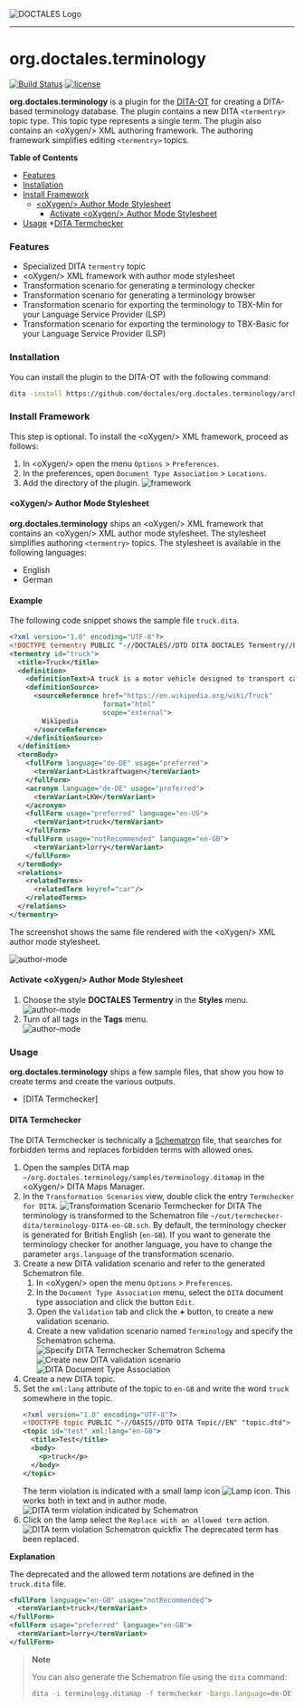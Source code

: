 ![DOCTALES Logo](https://doctales.github.io/images/doctales-logo-without-subtitle.svg)

- - - -

org.doctales.terminology 
========================

[![Build Status](https://travis-ci.org/doctales/org.doctales.terminology.svg?branch=master)](https://travis-ci.org/doctales/org.doctales.terminology)
[![license](https://img.shields.io/badge/license-Apache%202.0-blue.svg)](http://www.apache.org/licenses/LICENSE-2.0)

**org.doctales.terminology** is a plugin for the [DITA-OT](http://dita-ot.github.io) for creating a DITA-based terminology database.
The plugin contains a new DITA `<termentry>` topic type. This topic type represents a single term.
The plugin also contains an &lt;oXygen/&gt; XML authoring framework. The authoring framework simplifies editing `<termentry>` topics.

**Table of Contents**

* [Features](#features)
* [Installation](#installation)
* [Install Framework](#install-framework)
  * [&lt;oXygen/&gt; Author Mode Stylesheet](#oxygen-author-mode-stylesheet)
    * [Activate &lt;oXygen/&gt; Author Mode Stylesheet](#activate-oxygen-author-mode-stylesheet)
* [Usage](#usage)
  *[DITA Termchecker](#dita-termchecker)


### Features

- Specialized DITA `termentry` topic
- &lt;oXygen/&gt; XML framework with author mode stylesheet
- Transformation scenario for generating a terminology checker
- Transformation scenario for generating a terminology browser
- Transformation scenario for exporting the terminology to TBX-Min for your Language Service Provider (LSP)
- Transformation scenario for exporting the terminology to TBX-Basic for your Language Service Provider (LSP)


### Installation

You can install the plugin to the DITA-OT with the following command:

```bash
dita -install https://github.com/doctales/org.doctales.terminology/archive/master.zip
```


### Install Framework

This step is optional. To install the &lt;oXygen/&gt; XML framework, proceed as follows:

1. In &lt;oXygen/&gt; open the menu `Options` > `Preferences`.
2. In the preferences, open `Document Type Association` > `Locations`.
3. Add the directory of the plugin.
   ![framework](media/images/framework.png)


#### &lt;oXygen/&gt; Author Mode Stylesheet

**org.doctales.terminology** ships an &lt;oXygen/&gt; XML framework that contains an &lt;oXygen/&gt; XML author mode stylesheet.
The stylesheet simplifies authoring `<termentry>` topics. The stylesheet is available in the following languages:

- English
- German


#### Example

The following code snippet shows the sample file `truck.dita`.

```xml
<?xml version="1.0" encoding="UTF-8"?>
<!DOCTYPE termentry PUBLIC "-//DOCTALES//DTD DITA DOCTALES Termentry//EN" "termentry.dtd">
<termentry id="truck">
  <title>Truck</title>
  <definition>
    <definitionText>A truck is a motor vehicle designed to transport cargo.</definitionText>
    <definitionSource>
      <sourceReference href="https://en.wikipedia.org/wiki/Truck"
                       format="html"
                       scope="external">
        Wikipedia
      </sourceReference>
    </definitionSource>
  </definition>
  <termBody>
    <fullForm language="de-DE" usage="preferred">
      <termVariant>Lastkraftwagen</termVariant>
    </fullForm>
    <acronym language="de-DE" usage="preferred">
      <termVariant>LKW</termVariant>
    </acronym>
    <fullForm usage="preferred" language="en-US">
      <termVariant>truck</termVariant>
    </fullForm>
    <fullForm usage="notRecommended" language="en-GB">
      <termVariant>lorry</termVariant>
    </fullForm>
  </termBody>
  <relations>
    <relatedTerms>
      <relatedTerm keyref="car"/>
    </relatedTerms>
  </relations>
</termentry>
```

The screenshot shows the same file rendered with the &lt;oXygen/&gt; XML author mode stylesheet.

![author-mode](media/images/author-mode.png)


#### Activate &lt;oXygen/&gt; Author Mode Stylesheet

1. Choose the style **DOCTALES Termentry** in the **Styles** menu.<br/>
   ![author-mode](media/images/styles-menu.png)
2. Turn of all tags in the **Tags** menu.<br/>
   ![author-mode](media/images/tags-menu.png)


### Usage

**org.doctales.terminology** ships a few sample files, that show you how to create terms and create the various outputs.

* [DITA Termchecker]


#### DITA Termchecker

The DITA Termchecker is technically a [Schematron](http://www.schematron.com) file, 
that searches for forbidden terms and replaces forbidden terms with allowed ones.

1. Open the samples DITA map `~/org.doctales.terminology/samples/terminology.ditamap` in the &lt;oXygen/&gt; DITA Maps Manager.
2. In the `Transformation Scenarios` view, double click the entry `Termchecker for DITA`.
   ![Transformation Scenario Termchecker for DITA](media/images/termchecker-dita-transformation-scenario.png)
   The terminology is transformed to the Schematron file `~/out/termchecker-dita/terminology-DITA-en-GB.sch`.
   By default, the terminology checker is generated for British English (`en-GB`).
   If you want to generate the terminology checker for another language, you have to change the parameter `args.language` of the transformation scenario.
3. Create a new DITA validation scenario and refer to the generated Schematron file.
   1. In &lt;oXygen/&gt; open the menu `Options` > `Preferences`.
   2. In the `Document Type Association` menu, select the `DITA` document type association and click the button `Edit`.
   3. Open the `Validation` tab and click the **+** button, to create a new validation scenario.
   4. Create a new validation scenario named `Terminology` and specify the Schematron schema.
      ![Specify DITA Termchecker Schematron Schema](media/images/specify-schema-termchecker-dita.png)
      ![Create new DITA validation scenario](media/images/termchecker-dita-new-scenario.png)
      ![DITA Document Type Association](media/images/termchecker-dita-document-type.png)
4. Create a new DITA topic.
5. Set the `xml:lang` attribute of the topic to `en-GB` and write the word `truck` somewhere in the topic.
   ```xml
   <?xml version="1.0" encoding="UTF-8"?>
   <!DOCTYPE topic PUBLIC "-//OASIS//DTD DITA Topic//EN" "topic.dtd">
   <topic id="test" xml:lang="en-GB">
     <title>Test</title>
     <body>
       <p>truck</p>
     </body>
   </topic>
   ```
   The term violation is indicated with a small lamp icon ![Lamp icon](media/images/icon-lamp.png).
   This works both in text and in author mode.
   ![DITA term violation indicated by Schematron](media/images/termchecker-dita-schematron-error.png)
6. Click on the lamp select the `Replace with an allowed term` action.
   ![DITA term violation Schematron quickfix](media/images/termchecker-dita-schematron-quickfix.png)
   The deprecated term has been replaced.

**Explanation**

The deprecated and the allowed term notations are defined in the `truck.dita` file.

```xml
<fullForm language="en-GB" usage="notRecommended">
  <termVariant>truck</termVariant>
</fullForm>
<fullForm usage="preferred" language="en-GB">
  <termVariant>lorry</termVariant>
</fullForm>
```

> **Note**
> 
> You can also generate the Schematron file using the `dita` command:
> 
> ```bash
> dita -i terminology.ditamap -f termchecker -Dargs.language=de-DE -o termchecker
> ```
